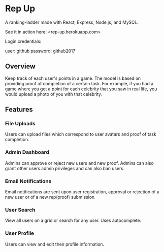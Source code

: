 # Rep Up
A ranking-ladder made with React, Express, Node.js, and MySQL.

See it in action here: <rep-up.herokuapp.com>

Login credentials:

user: github
password: github2017

## Overview
Keep track of each user's points in a game. The model is based on providing proof of completion of a certain task.
For example, if you had a game where you get a point for each celebrity that you saw in real life, you would upload
a photo of you with that celebrity.

## Features

### File Uploads
Users can upload files which correspond to user avatars and proof of task completion.

### Admin Dashboard
Admins can approve or reject new users and new proof. Admins can also grant other users admin privileges and can also ban users.

### Email Notifications
Email notifications are sent upon user registration, approval or rejection of a new user or of a new rep(proof) submission.

### User Search
View all users on a grid or search for any user. Uses autocomplete.

### User Profile
Users can view and edit their profile information.
